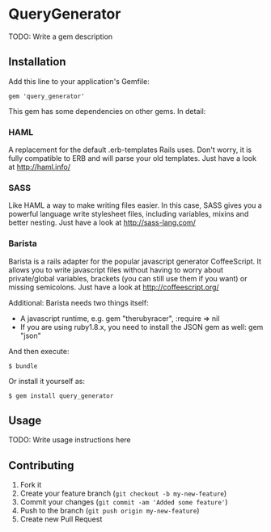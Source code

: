 # QueryGenerator

TODO: Write a gem description

## Installation

Add this line to your application's Gemfile:

    gem 'query_generator'

This gem has some dependencies on other gems. In detail:

### HAML

A replacement for the default .erb-templates Rails uses.
Don't worry, it is fully compatible to ERB and will parse your old templates.
Just have a look at http://haml.info/

### SASS

Like HAML a way to make writing files easier. In this case, SASS gives you a powerful
language write stylesheet files, including variables, mixins and better nesting.
Just have a look at http://sass-lang.com/

### Barista

Barista is a rails adapter for the popular javascript generator CoffeeScript.
It allows you to write javascript files without having to worry about private/global variables,
brackets (you can still use them if you want) or missing semicolons.
Just have a look at http://coffeescript.org/

Additional: Barista needs two things itself:
* A javascript runtime, e.g.
    gem "therubyracer", :require => nil
* If you are using ruby1.8.x, you need to install the JSON gem as well:
    gem "json"

And then execute:

    $ bundle

Or install it yourself as:

    $ gem install query_generator

## Usage

TODO: Write usage instructions here

## Contributing

1. Fork it
2. Create your feature branch (`git checkout -b my-new-feature`)
3. Commit your changes (`git commit -am 'Added some feature'`)
4. Push to the branch (`git push origin my-new-feature`)
5. Create new Pull Request
